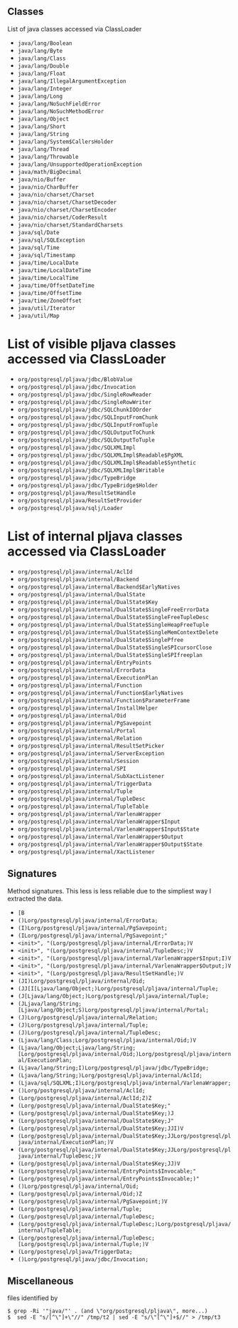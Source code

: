 
## Classes

List of java classes accessed via ClassLoader

- `java/lang/Boolean`
- `java/lang/Byte`
- `java/lang/Class`
- `java/lang/Double`
- `java/lang/Float`
- `java/lang/IllegalArgumentException`
- `java/lang/Integer`
- `java/lang/Long`
- `java/lang/NoSuchFieldError`
- `java/lang/NoSuchMethodError`
- `java/lang/Object`
- `java/lang/Short`
- `java/lang/String`
- `java/lang/System$CallersHolder`
- `java/lang/Thread`
- `java/lang/Throwable`
- `java/lang/UnsupportedOperationException`
- `java/math/BigDecimal`
- `java/nio/Buffer`
- `java/nio/CharBuffer`
- `java/nio/charset/Charset`
- `java/nio/charset/CharsetDecoder`
- `java/nio/charset/CharsetEncoder`
- `java/nio/charset/CoderResult`
- `java/nio/charset/StandardCharsets`
- `java/sql/Date`
- `java/sql/SQLException`
- `java/sql/Time`
- `java/sql/Timestamp`
- `java/time/LocalDate`
- `java/time/LocalDateTime`
- `java/time/LocalTime`
- `java/time/OffsetDateTime`
- `java/time/OffsetTime`
- `java/time/ZoneOffset`
- `java/util/Iterator`
- `java/util/Map`

# List of visible pljava classes accessed via ClassLoader

- `org/postgresql/pljava/jdbc/BlobValue`
- `org/postgresql/pljava/jdbc/Invocation`
- `org/postgresql/pljava/jdbc/SingleRowReader`
- `org/postgresql/pljava/jdbc/SingleRowWriter`
- `org/postgresql/pljava/jdbc/SQLChunkIOOrder`
- `org/postgresql/pljava/jdbc/SQLInputFromChunk`
- `org/postgresql/pljava/jdbc/SQLInputFromTuple`
- `org/postgresql/pljava/jdbc/SQLOutputToChunk`
- `org/postgresql/pljava/jdbc/SQLOutputToTuple`
- `org/postgresql/pljava/jdbc/SQLXMLImpl`
- `org/postgresql/pljava/jdbc/SQLXMLImpl$Readable$PgXML`
- `org/postgresql/pljava/jdbc/SQLXMLImpl$Readable$Synthetic`
- `org/postgresql/pljava/jdbc/SQLXMLImpl$Writable`
- `org/postgresql/pljava/jdbc/TypeBridge`
- `org/postgresql/pljava/jdbc/TypeBridge$Holder`
- `org/postgresql/pljava/ResultSetHandle`
- `org/postgresql/pljava/ResultSetProvider`
- `org/postgresql/pljava/sqlj/Loader`

# List of internal pljava classes accessed via ClassLoader

- `org/postgresql/pljava/internal/AclId`
- `org/postgresql/pljava/internal/Backend`
- `org/postgresql/pljava/internal/Backend$EarlyNatives`
- `org/postgresql/pljava/internal/DualState`
- `org/postgresql/pljava/internal/DualState$Key`
- `org/postgresql/pljava/internal/DualState$SingleFreeErrorData`
- `org/postgresql/pljava/internal/DualState$SingleFreeTupleDesc`
- `org/postgresql/pljava/internal/DualState$SingleHeapFreeTuple`
- `org/postgresql/pljava/internal/DualState$SingleMemContextDelete`
- `org/postgresql/pljava/internal/DualState$SinglePfree`
- `org/postgresql/pljava/internal/DualState$SingleSPIcursorClose`
- `org/postgresql/pljava/internal/DualState$SingleSPIfreeplan`
- `org/postgresql/pljava/internal/EntryPoints`
- `org/postgresql/pljava/internal/ErrorData`
- `org/postgresql/pljava/internal/ExecutionPlan`
- `org/postgresql/pljava/internal/Function`
- `org/postgresql/pljava/internal/Function$EarlyNatives`
- `org/postgresql/pljava/internal/Function$ParameterFrame`
- `org/postgresql/pljava/internal/InstallHelper`
- `org/postgresql/pljava/internal/Oid`
- `org/postgresql/pljava/internal/PgSavepoint`
- `org/postgresql/pljava/internal/Portal`
- `org/postgresql/pljava/internal/Relation`
- `org/postgresql/pljava/internal/ResultSetPicker`
- `org/postgresql/pljava/internal/ServerException`
- `org/postgresql/pljava/internal/Session`
- `org/postgresql/pljava/internal/SPI`
- `org/postgresql/pljava/internal/SubXactListener`
- `org/postgresql/pljava/internal/TriggerData`
- `org/postgresql/pljava/internal/Tuple`
- `org/postgresql/pljava/internal/TupleDesc`
- `org/postgresql/pljava/internal/TupleTable`
- `org/postgresql/pljava/internal/VarlenaWrapper`
- `org/postgresql/pljava/internal/VarlenaWrapper$Input`
- `org/postgresql/pljava/internal/VarlenaWrapper$Input$State`
- `org/postgresql/pljava/internal/VarlenaWrapper$Output`
- `org/postgresql/pljava/internal/VarlenaWrapper$Output$State`
- `org/postgresql/pljava/internal/XactListener`

## Signatures

Method signatures. This less is less reliable due to the simpliest way
I extracted the data.


- `[B`
- `()Lorg/postgresql/pljava/internal/ErrorData;`
- `(I)Lorg/postgresql/pljava/internal/PgSavepoint;`
- `(ILorg/postgresql/pljava/internal/PgSavepoint;"`
- `<init>", "(Lorg/postgresql/pljava/internal/ErrorData;)V`
- `<init>", "(Lorg/postgresql/pljava/internal/TupleDesc;)V`
- `<init>", "(Lorg/postgresql/pljava/internal/VarlenaWrapper$Input;I)V`
- `<init>", "(Lorg/postgresql/pljava/internal/VarlenaWrapper$Output;)V`
- `<init>", "(Lorg/postgresql/pljava/ResultSetHandle;)V`
- `(JI)Lorg/postgresql/pljava/internal/Oid;`
- `(JJ[I[Ljava/lang/Object;)Lorg/postgresql/pljava/internal/Tuple;`
- `(J[Ljava/lang/Object;)Lorg/postgresql/pljava/internal/Tuple;`
- `(JLjava/lang/String;[Ljava/lang/Object;S)Lorg/postgresql/pljava/internal/Portal;`
- `(J)Lorg/postgresql/pljava/internal/Relation;`
- `(J)Lorg/postgresql/pljava/internal/Tuple;`
- `(J)Lorg/postgresql/pljava/internal/TupleDesc;`
- `(Ljava/lang/Class;Lorg/postgresql/pljava/internal/Oid;)V`
- `(Ljava/lang/Object;Ljava/lang/String;[Lorg/postgresql/pljava/internal/Oid;)Lorg/postgresql/pljava/internal/ExecutionPlan;`
- `(Ljava/lang/String;I)Lorg/postgresql/pljava/jdbc/TypeBridge;`
- `(Ljava/lang/String;)Lorg/postgresql/pljava/internal/AclId;`
- `(Ljava/sql/SQLXML;I)Lorg/postgresql/pljava/internal/VarlenaWrapper;`
- `()Lorg/postgresql/pljava/internal/AclId;`
- `(Lorg/postgresql/pljava/internal/AclId;Z)Z`
- `(Lorg/postgresql/pljava/internal/DualState$Key;"`
- `(Lorg/postgresql/pljava/internal/DualState$Key;)J`
- `(Lorg/postgresql/pljava/internal/DualState$Key;J"`
- `(Lorg/postgresql/pljava/internal/DualState$Key;JJI)V`
- `(Lorg/postgresql/pljava/internal/DualState$Key;JJLorg/postgresql/pljava/internal/ExecutionPlan;)V`
- `(Lorg/postgresql/pljava/internal/DualState$Key;JJLorg/postgresql/pljava/internal/TupleDesc;)V`
- `(Lorg/postgresql/pljava/internal/DualState$Key;JJ)V`
- `(Lorg/postgresql/pljava/internal/EntryPoints$Invocable;"`
- `(Lorg/postgresql/pljava/internal/EntryPoints$Invocable;)"`
- `()Lorg/postgresql/pljava/internal/Oid;`
- `(Lorg/postgresql/pljava/internal/Oid;)Z`
- `(Lorg/postgresql/pljava/internal/PgSavepoint;)V`
- `(Lorg/postgresql/pljava/internal/Tuple;`
- `(Lorg/postgresql/pljava/internal/TupleDesc;`
- `(Lorg/postgresql/pljava/internal/TupleDesc;)Lorg/postgresql/pljava/internal/TupleTable;`
- `(Lorg/postgresql/pljava/internal/TupleDesc;[Lorg/postgresql/pljava/internal/Tuple;)V`
- `(Lorg/postgresql/pljava/TriggerData;`
- `()Lorg/postgresql/pljava/jdbc/Invocation;`





## Miscellaneous


files identified by

```shell
$ grep -Ri '"java/"' . (and \"org/postgresql/pljava\", more...)
$  sed -E "s/[^\"]+\"//" /tmp/t2 | sed -E "s/\"[^\"]+$//" > /tmp/t3


```
